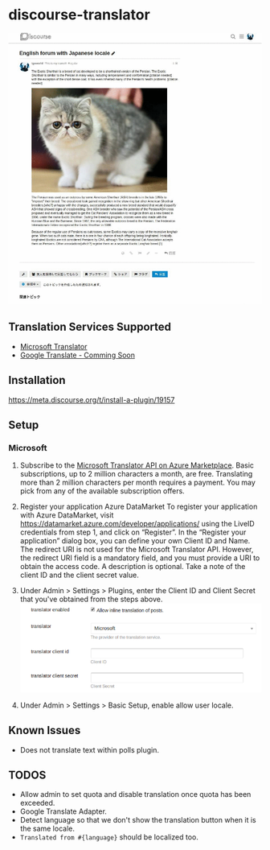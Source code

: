 # discourse-translator

![](example.gif)

## Translation Services Supported
* [Microsoft Translator](http://www.microsoft.com/en-us/translator/default.aspx)
* [Google Translate - Comming Soon](https://cloud.google.com/translate/)

## Installation

https://meta.discourse.org/t/install-a-plugin/19157

## Setup

### Microsoft

1. Subscribe to the [Microsoft Translator API on Azure Marketplace](https://datamarket.azure.com/dataset/1899a118-d202-492c-aa16-ba21c33c06cb). Basic subscriptions, up to 2 million characters a month, are free. Translating more than 2 million characters per month requires a payment. You may pick from any of the available subscription offers.

2. Register your application Azure DataMarket
To register your application with Azure DataMarket, visit https://datamarket.azure.com/developer/applications/ using the LiveID credentials from step 1, and click on “Register”. In the “Register your application” dialog box, you can define your own Client ID and Name. The redirect URI is not used for the Microsoft Translator API. However, the redirect URI field is a mandatory field, and you must provide a URI to obtain the access code. A description is optional. Take a note of the client ID and the client secret value.

3. Under Admin > Settings > Plugins, enter the Client ID and Client Secret that you've obtained from the steps above.
![](setup.png)

4. Under Admin > Settings > Basic Setup, enable allow user locale.

## Known Issues
* Does not translate text within polls plugin.

## TODOS
* Allow admin to set quota and disable translation once quota has been exceeded.
* Google Translate Adapter.
* Detect language so that we don't show the translation button when it is the same locale.
* `Translated from #{language}` should be localized too.
